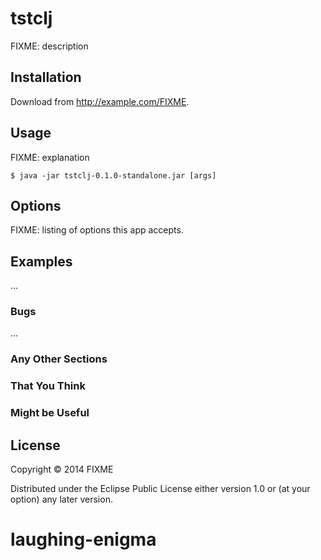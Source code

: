 # tstclj

FIXME: description

## Installation

Download from http://example.com/FIXME.

## Usage

FIXME: explanation

    $ java -jar tstclj-0.1.0-standalone.jar [args]

## Options

FIXME: listing of options this app accepts.

## Examples

...

### Bugs

...

### Any Other Sections
### That You Think
### Might be Useful

## License

Copyright © 2014 FIXME

Distributed under the Eclipse Public License either version 1.0 or (at
your option) any later version.
# laughing-enigma
